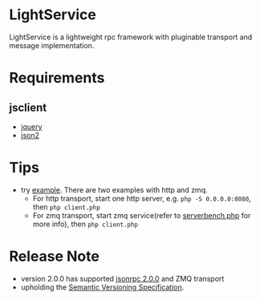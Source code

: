 LightService
===
LightService is a lightweight rpc framework with pluginable transport and message implementation.

Requirements
===

jsclient
--------
- [jquery](http://cdnjs.cloudflare.com/ajax/libs/jquery/2.1.1/jquery.min.js)
- [json2](http://cdn.staticfile.org/json2/20130526/json2.min.js)

Tips
===

* try [example](./exmple/). There are two examples with http and zmq.
    - For http transport, start one http server, e.g. `php -S 0.0.0.0:8080`, then `php client.php`
    - For zmq transport, start zmq service(refer to [serverbench.php](http://git.ipo.com/yuanbaoju/serverbench-php) for more info), then `php client.php`

Release Note
===

* version 2.0.0 has supported [jsonrpc 2.0.0](http://www.jsonrpc.org/specification) and ZMQ transport
* upholding the [Semantic Versioning Specification](http://semver.org/).
